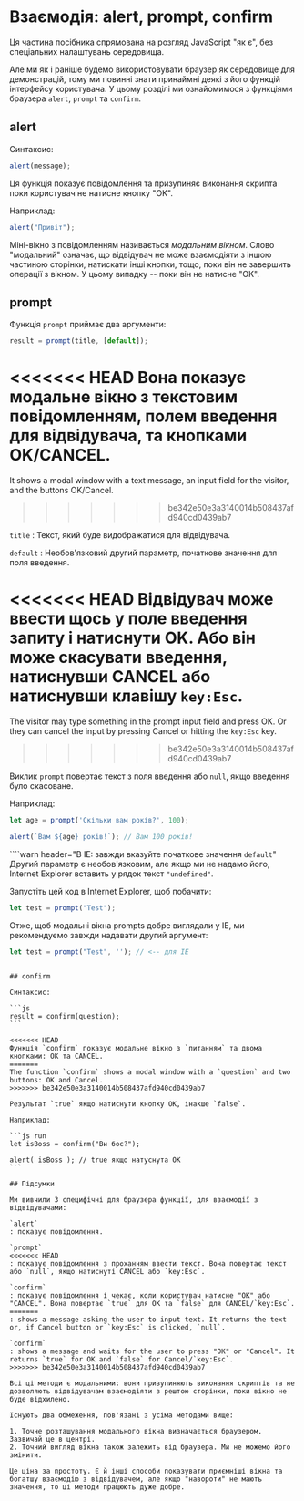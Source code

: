 # Взаємодія: alert, prompt, confirm

Ця частина посібника спрямована на розгляд JavaScript "як є", без спеціальних налаштувань середовища.

Але ми як і раніше будемо використовувати браузер як середовище для демонстрацій, тому ми повинні знати принаймні деякі з його функцій інтерфейсу користувача. У цьому розділі ми ознайомимося з функціями браузера `alert`, `prompt` та `confirm`.

## alert

Синтаксис:

```js
alert(message);
```

Ця функція показує повідомлення та призупиняє виконання скрипта поки користувач не натисне кнопку "OK".

Наприклад:

```js run
alert("Привіт");
```

Міні-вікно з повідомленням називається *модальним вікном*. Слово "модальний" означає, що відвідувач не може взаємодіяти з іншою частиною сторінки, натискати інші кнопки, тощо, поки він не завершить операції з вікном. У цьому випадку -- поки він не натисне "OK".

## prompt

Функція `prompt` приймає два аргументи:

```js no-beautify
result = prompt(title, [default]);
```

<<<<<<< HEAD
Вона показує модальне вікно з текстовим повідомленням, полем введення для відвідувача, та кнопками OK/CANCEL.
=======
It shows a modal window with a text message, an input field for the visitor, and the buttons OK/Cancel.
>>>>>>> be342e50e3a3140014b508437afd940cd0439ab7

`title`
: Текст, який буде видображатися для відвідувача.

`default`
: Необов'язковий другий параметр, початкове значення для поля введення.

<<<<<<< HEAD
Відвідувач може ввести щось у поле введення запиту і натиснути OK. Або він може скасувати введення, натиснувши CANCEL або натиснувши клавішу `key:Esc`.
=======
The visitor may type something in the prompt input field and press OK. Or they can cancel the input by pressing Cancel or hitting the `key:Esc` key.
>>>>>>> be342e50e3a3140014b508437afd940cd0439ab7

Виклик `prompt` повертає текст з поля введення або `null`, якщо введення було скасоване.

Наприклад:

```js run
let age = prompt('Скільки вам років?', 100);

alert(`Вам ${age} років!`); // Вам 100 років!
```

````warn header="В IE: завжди вказуйте початкове значення `default`"
Другий параметр є необов'язковим, але якщо ми не надамо його, Internet Explorer вставить у рядок текст `"undefined"`.

Запустіть цей код в Internet Explorer, щоб побачити:

```js run
let test = prompt("Test");
```

Отже, щоб модальні вікна prompts добре виглядали у IE, ми рекомендуємо завжди надавати другий аргумент:

```js run
let test = prompt("Test", ''); // <-- для IE
```
````

## confirm

Синтаксис:

```js
result = confirm(question);
```

<<<<<<< HEAD
Функція `confirm` показує модальне вікно з `питанням` та двома кнопками: OK та CANCEL.
=======
The function `confirm` shows a modal window with a `question` and two buttons: OK and Cancel.
>>>>>>> be342e50e3a3140014b508437afd940cd0439ab7

Результат `true` якщо натиснути кнопку OK, інакше `false`.

Наприклад:

```js run
let isBoss = confirm("Ви бос?");

alert( isBoss ); // true якщо натуснута OK
```

## Підсумки

Ми вивчили 3 специфічні для браузера функції, для взаємодії з відвідувачами:

`alert`
: показує повідомлення.

`prompt`
<<<<<<< HEAD
: показує повідомлення з проханням ввести текст. Вона повертає текст або `null`, якщо натиснуті CANCEL або `key:Esc`.

`confirm`
: показує повідомлення і чекає, коли користувач натисне "OK" або "CANCEL". Вона повертає `true` для OK та `false` для CANCEL/`key:Esc`.
=======
: shows a message asking the user to input text. It returns the text or, if Cancel button or `key:Esc` is clicked, `null`.

`confirm`
: shows a message and waits for the user to press "OK" or "Cancel". It returns `true` for OK and `false` for Cancel/`key:Esc`.
>>>>>>> be342e50e3a3140014b508437afd940cd0439ab7

Всі ці методи є модальними: вони призупиняють виконання скриптів та не дозволяють відвідувачам взаємодіяти з рештою сторінки, поки вікно не буде відхилено.

Існують два обмеження, пов'язані з усіма методами вище:

1. Точне розташування модального вікна визначається браузером. Зазвичай це в центрі.
2. Точний вигляд вікна також залежить від браузера. Ми не можемо його змінити.

Це ціна за простоту. Є й інші способи показувати приємніші вікна та богатшу взаємодію з відвідувачем, але якщо "навороти" не мають значення, то ці методи працюють дуже добре.
